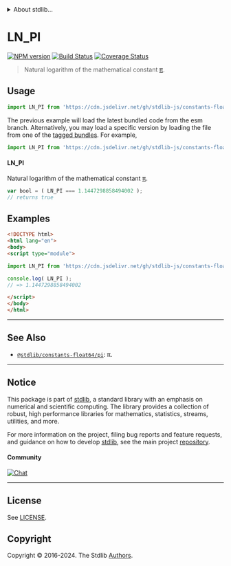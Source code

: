 <!--

@license Apache-2.0

Copyright (c) 2018 The Stdlib Authors.

Licensed under the Apache License, Version 2.0 (the "License");
you may not use this file except in compliance with the License.
You may obtain a copy of the License at

   http://www.apache.org/licenses/LICENSE-2.0

Unless required by applicable law or agreed to in writing, software
distributed under the License is distributed on an "AS IS" BASIS,
WITHOUT WARRANTIES OR CONDITIONS OF ANY KIND, either express or implied.
See the License for the specific language governing permissions and
limitations under the License.

-->


<details>
  <summary>
    About stdlib...
  </summary>
  <p>We believe in a future in which the web is a preferred environment for numerical computation. To help realize this future, we've built stdlib. stdlib is a standard library, with an emphasis on numerical and scientific computation, written in JavaScript (and C) for execution in browsers and in Node.js.</p>
  <p>The library is fully decomposable, being architected in such a way that you can swap out and mix and match APIs and functionality to cater to your exact preferences and use cases.</p>
  <p>When you use stdlib, you can be absolutely certain that you are using the most thorough, rigorous, well-written, studied, documented, tested, measured, and high-quality code out there.</p>
  <p>To join us in bringing numerical computing to the web, get started by checking us out on <a href="https://github.com/stdlib-js/stdlib">GitHub</a>, and please consider <a href="https://opencollective.com/stdlib">financially supporting stdlib</a>. We greatly appreciate your continued support!</p>
</details>

# LN_PI

[![NPM version][npm-image]][npm-url] [![Build Status][test-image]][test-url] [![Coverage Status][coverage-image]][coverage-url] <!-- [![dependencies][dependencies-image]][dependencies-url] -->

> Natural logarithm of the mathematical constant [π][pi].



<section class="usage">

## Usage

```javascript
import LN_PI from 'https://cdn.jsdelivr.net/gh/stdlib-js/constants-float64-ln-pi@esm/index.mjs';
```
The previous example will load the latest bundled code from the esm branch. Alternatively, you may load a specific version by loading the file from one of the [tagged bundles](https://github.com/stdlib-js/constants-float64-ln-pi/tags). For example,

```javascript
import LN_PI from 'https://cdn.jsdelivr.net/gh/stdlib-js/constants-float64-ln-pi@v0.2.0-esm/index.mjs';
```

#### LN_PI

Natural logarithm of the mathematical constant [π][pi].

```javascript
var bool = ( LN_PI === 1.1447298858494002 );
// returns true
```

</section>

<!-- /.usage -->

<section class="examples">

## Examples

<!-- TODO: better example -->

<!-- eslint no-undef: "error" -->

```html
<!DOCTYPE html>
<html lang="en">
<body>
<script type="module">

import LN_PI from 'https://cdn.jsdelivr.net/gh/stdlib-js/constants-float64-ln-pi@esm/index.mjs';

console.log( LN_PI );
// => 1.1447298858494002

</script>
</body>
</html>
```

</section>

<!-- /.examples -->

<!-- C interface documentation. -->



<!-- Section for related `stdlib` packages. Do not manually edit this section, as it is automatically populated. -->

<section class="related">

* * *

## See Also

-   <span class="package-name">[`@stdlib/constants-float64/pi`][@stdlib/constants/float64/pi]</span><span class="delimiter">: </span><span class="description">π.</span>

</section>

<!-- /.related -->

<!-- Section for all links. Make sure to keep an empty line after the `section` element and another before the `/section` close. -->


<section class="main-repo" >

* * *

## Notice

This package is part of [stdlib][stdlib], a standard library with an emphasis on numerical and scientific computing. The library provides a collection of robust, high performance libraries for mathematics, statistics, streams, utilities, and more.

For more information on the project, filing bug reports and feature requests, and guidance on how to develop [stdlib][stdlib], see the main project [repository][stdlib].

#### Community

[![Chat][chat-image]][chat-url]

---

## License

See [LICENSE][stdlib-license].


## Copyright

Copyright &copy; 2016-2024. The Stdlib [Authors][stdlib-authors].

</section>

<!-- /.stdlib -->

<!-- Section for all links. Make sure to keep an empty line after the `section` element and another before the `/section` close. -->

<section class="links">

[npm-image]: http://img.shields.io/npm/v/@stdlib/constants-float64-ln-pi.svg
[npm-url]: https://npmjs.org/package/@stdlib/constants-float64-ln-pi

[test-image]: https://github.com/stdlib-js/constants-float64-ln-pi/actions/workflows/test.yml/badge.svg?branch=v0.2.0
[test-url]: https://github.com/stdlib-js/constants-float64-ln-pi/actions/workflows/test.yml?query=branch:v0.2.0

[coverage-image]: https://img.shields.io/codecov/c/github/stdlib-js/constants-float64-ln-pi/main.svg
[coverage-url]: https://codecov.io/github/stdlib-js/constants-float64-ln-pi?branch=main

<!--

[dependencies-image]: https://img.shields.io/david/stdlib-js/constants-float64-ln-pi.svg
[dependencies-url]: https://david-dm.org/stdlib-js/constants-float64-ln-pi/main

-->

[chat-image]: https://img.shields.io/gitter/room/stdlib-js/stdlib.svg
[chat-url]: https://app.gitter.im/#/room/#stdlib-js_stdlib:gitter.im

[stdlib]: https://github.com/stdlib-js/stdlib

[stdlib-authors]: https://github.com/stdlib-js/stdlib/graphs/contributors

[umd]: https://github.com/umdjs/umd
[es-module]: https://developer.mozilla.org/en-US/docs/Web/JavaScript/Guide/Modules

[deno-url]: https://github.com/stdlib-js/constants-float64-ln-pi/tree/deno
[deno-readme]: https://github.com/stdlib-js/constants-float64-ln-pi/blob/deno/README.md
[umd-url]: https://github.com/stdlib-js/constants-float64-ln-pi/tree/umd
[umd-readme]: https://github.com/stdlib-js/constants-float64-ln-pi/blob/umd/README.md
[esm-url]: https://github.com/stdlib-js/constants-float64-ln-pi/tree/esm
[esm-readme]: https://github.com/stdlib-js/constants-float64-ln-pi/blob/esm/README.md
[branches-url]: https://github.com/stdlib-js/constants-float64-ln-pi/blob/main/branches.md

[stdlib-license]: https://raw.githubusercontent.com/stdlib-js/constants-float64-ln-pi/main/LICENSE

[pi]: https://en.wikipedia.org/wiki/Pi

<!-- <related-links> -->

[@stdlib/constants/float64/pi]: https://github.com/stdlib-js/constants-float64-pi/tree/esm

<!-- </related-links> -->

</section>

<!-- /.links -->
